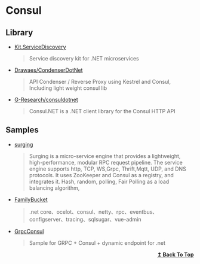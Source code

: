 
# Consul

## Library

- [Kit.ServiceDiscovery](https://github.com/Chatham/Kit.ServiceDiscovery)
   > Service discovery kit for .NET microservices

- [Drawaes/CondenserDotNet](https://github.com/Drawaes/CondenserDotNet)
  > API Condenser / Reverse Proxy using Kestrel and Consul, Including light weight consul lib

- [G-Research/consuldotnet](https://github.com/G-Research/consuldotnet)
  > Consul.NET is a .NET client library for the Consul HTTP API
## Samples

- [surging](https://github.com/fanliang11/surging) 
  > Surging is a micro-service engine that provides a lightweight, high-performance, modular RPC request pipeline. The service engine supports http, TCP, WS,Grpc, Thrift,Mqtt, UDP, and DNS protocols. It uses ZooKeeper and Consul as a registry, and integrates it. Hash, random, polling, Fair Polling as a load balancing algorithm,

- [FamilyBucket](https://github.com/q315523275/FamilyBucket) 
  > .net core、ocelot、consul、netty、rpc、eventbus、configserver、tracing、sqlsugar、vue-admin

- [GrpcConsul](https://github.com/pchalamet/GrpcConsul) 
  > Sample for GRPC + Consul + dynamic endpoint for .net

<div align="right">
  <b><a href="#contents">↥ Back To Top</a></b>
</div>
